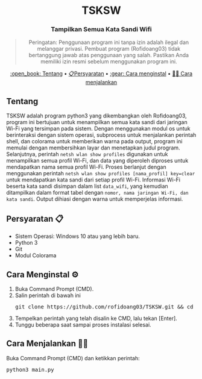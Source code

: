 <h1 align="center">TSKSW</h1>
<h3 align="center">Tampilkan Semua Kata Sandi Wifi</h3>
<blockquote align="center">
Peringatan: Penggunaan program ini tanpa izin adalah ilegal dan melanggar privasi. Pembuat program (Rofidoang03) tidak bertanggung jawab atas penggunaan yang salah. Pastikan Anda memiliki izin resmi sebelum menggunakan program ini.</blockquote>
<p align="center"><a href="hdhdhd">:open_book: Tentang</a> • <a href="">📋Persyaratan</a> • <a href="">:gear: Cara menginstal</a> • <a href =""> 🏃🏻 Cara menjalankan</a></p>
<h2>Tentang </h2>
<p>TSKSW adalah program python3 yang dikembangkan oleh Rofidoang03, program ini bertujuan untuk menampilkan semua kata sandi dari jaringan Wi-Fi yang tersimpan pada sistem</code>. Dengan menggunakan modul os untuk berinteraksi dengan sistem operasi, subprocess untuk menjalankan perintah shell, dan colorama untuk memberikan warna pada output, program ini memulai dengan membersihkan layar dan menetapkan judul program. Selanjutnya, perintah <code>netsh wlan show profiles</code> digunakan untuk menampilkan semua profil Wi-Fi, dan data yang diperoleh diproses untuk mendapatkan nama semua profil Wi-Fi. Proses berlanjut dengan menggunakan perintah <code>netsh wlan show profiles [nama_profil] key=clear</code> untuk mendapatkan kata sandi dari setiap profil Wi-Fi. Informasi Wi-Fi beserta kata sandi disimpan dalam list <code>data_wifi</code>, yang kemudian ditampilkan dalam format tabel dengan <code>nomor, nama jaringan Wi-Fi, dan kata sandi</code>. Output dihiasi dengan warna untuk memperjelas informasi.</p>
<h2>Persyaratan 📋</h2>
<ul>
    <li>Sistem Operasi: Windows 10 atau yang lebih baru.</li>
    <li>Python 3</li>
    <li>Git</li>
    <li>Modul Colorama</li>
</ul>
<h2>Cara Menginstal ⚙️</h2>
<ol>
    <li>Buka Command Prompt (CMD).</li>
    <li>Salin perintah di bawah ini</li>
<pre>
git clone https://github.com/rofidoang03/TSKSW.git && cd TSKSW && pip3 install -r requirements.txt
</pre>
    </li>
    <li>Tempelkan perintah yang telah disalin ke CMD, lalu tekan [Enter].</li>
    <li>Tunggu beberapa saat sampai proses instalasi selesai.</li>
</ol>
<h2>Cara Menjalankan 🏃🏻</h2>
<p>Buka Command Prompt (CMD) dan ketikkan perintah:</p>
<pre>
python3 main.py
</pre>
